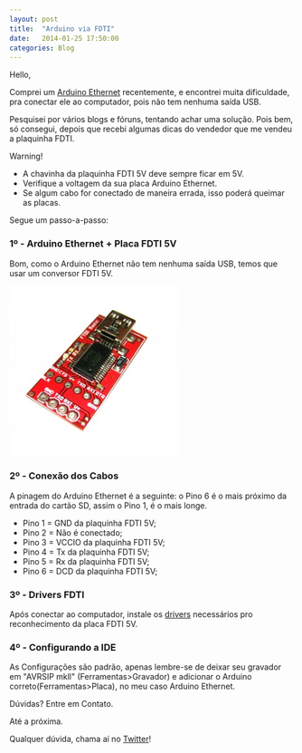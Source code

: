 ```yaml
---
layout: post
title:  "Arduino via FDTI"
date:   2014-01-25 17:50:00
categories: Blog
---
```


Hello,

Comprei um <a href="http://arduino.cc/en/Main/ArduinoBoardEthernet" target="_blank">Arduino Ethernet</a> recentemente, e encontrei muita dificuldade, pra conectar ele ao computador, pois não tem nenhuma saída USB.

Pesquisei por vários blogs e fóruns, tentando achar uma solução. Pois bem, só consegui, depois que recebi algumas dicas do vendedor que me vendeu a plaquinha FDTI.

Warning!

* A chavinha da plaquinha FDTI 5V deve sempre ficar em 5V.
* Verifique a voltagem da sua placa Arduino Ethernet.
* Se algum cabo for conectado de maneira errada, isso poderá queimar as placas.

Segue um passo-a-passo:
<h3>1º - Arduino Ethernet + Placa FDTI 5V</h3>

Bom, como o Arduino Ethernet não tem nenhuma saída USB, temos que usar um conversor FDTI 5V.

<img src="/img/posts/placaFDTI5V.jpg" />

<h3>2º - Conexão dos Cabos</h3>
A pinagem do Arduino Ethernet é a seguinte: o Pino 6 é o mais próximo da entrada do cartão SD, assim o Pino 1, é o mais longe.

* Pino 1 = GND da plaquinha FDTI 5V;
* Pino 2 = Não é conectado;
* Pino 3 = VCCIO da plaquinha FDTI 5V;
* Pino 4 = Tx da plaquinha FDTI 5V;
* Pino 5 = Rx da plaquinha FDTI 5V;
* Pino 6 = DCD da plaquinha FDTI 5V;

<h3>3º - Drivers FDTI</h3>
Após conectar ao computador, instale os <a href="http://www.ftdichip.com/Drivers/D2XX.htm" target="_blank">drivers</a> necessários pro reconhecimento da placa FDTI 5V.

<h3>4º - Configurando a IDE</h3>
As Configurações são padrão, apenas lembre-se de deixar seu gravador em "AVRSIP mkll" (Ferramentas>Gravador) e adicionar o Arduino correto(Ferramentas>Placa), no meu caso Arduino Ethernet.

Dúvidas? Entre em Contato.

Até a próxima.

Qualquer dúvida, chama aí no <a href="https://twitter.com/realronchi" target="blank">Twitter</a>!
